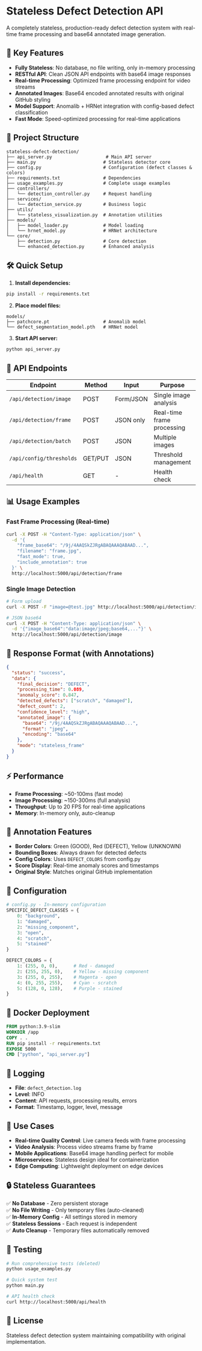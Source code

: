 # Stateless Defect Detection API

A completely stateless, production-ready defect detection system with real-time frame processing and base64 annotated image generation.

## 🚀 Key Features

- **Fully Stateless**: No database, no file writing, only in-memory processing
- **RESTful API**: Clean JSON API endpoints with base64 image responses
- **Real-time Processing**: Optimized frame processing endpoint for video streams
- **Annotated Images**: Base64 encoded annotated results with original GitHub styling
- **Model Support**: Anomalib + HRNet integration with config-based defect classification
- **Fast Mode**: Speed-optimized processing for real-time applications

## 📁 Project Structure

```
stateless-defect-detection/
├── api_server.py                    # Main API server
├── main.py                         # Stateless detector core
├── config.py                       # Configuration (defect classes & colors)
├── requirements.txt                # Dependencies
├── usage_examples.py               # Complete usage examples
├── controllers/
│   └── detection_controller.py     # Request handling
├── services/
│   └── detection_service.py        # Business logic
├── utils/
│   └── stateless_visualization.py  # Annotation utilities
├── models/
│   ├── model_loader.py             # Model loading
│   └── hrnet_model.py              # HRNet architecture
└── core/
    ├── detection.py                # Core detection
    └── enhanced_detection.py       # Enhanced analysis
```

## 🛠️ Quick Setup

1. **Install dependencies:**

```bash
pip install -r requirements.txt
```

2. **Place model files:**

```
models/
├── patchcore.pt                    # Anomalib model
└── defect_segmentation_model.pth   # HRNet model
```

3. **Start API server:**

```bash
python api_server.py
```

## 🔌 API Endpoints

| Endpoint                 | Method  | Input     | Purpose                    | Speed  |
| ------------------------ | ------- | --------- | -------------------------- | ------ |
| `/api/detection/image`   | POST    | Form/JSON | Single image analysis      | Normal |
| `/api/detection/frame`   | POST    | JSON only | Real-time frame processing | Fast   |
| `/api/detection/batch`   | POST    | JSON      | Multiple images            | Normal |
| `/api/config/thresholds` | GET/PUT | JSON      | Threshold management       | -      |
| `/api/health`            | GET     | -         | Health check               | -      |

## 📊 Usage Examples

### Fast Frame Processing (Real-time)

```bash
curl -X POST -H "Content-Type: application/json" \
  -d '{
    "frame_base64": "/9j/4AAQSkZJRgABAQAAAQABAAD...",
    "filename": "frame.jpg",
    "fast_mode": true,
    "include_annotation": true
  }' \
  http://localhost:5000/api/detection/frame
```

### Single Image Detection

```bash
# Form upload
curl -X POST -F "image=@test.jpg" http://localhost:5000/api/detection/image

# JSON base64
curl -X POST -H "Content-Type: application/json" \
  -d '{"image_base64":"data:image/jpeg;base64,..."}' \
  http://localhost:5000/api/detection/image
```

## 🎨 Response Format (with Annotations)

```json
{
  "status": "success",
  "data": {
    "final_decision": "DEFECT",
    "processing_time": 0.089,
    "anomaly_score": 0.847,
    "detected_defects": ["scratch", "damaged"],
    "defect_count": 2,
    "confidence_level": "high",
    "annotated_image": {
      "base64": "/9j/4AAQSkZJRgABAQAAAQABAAD...",
      "format": "jpeg",
      "encoding": "base64"
    },
    "mode": "stateless_frame"
  }
}
```

## ⚡ Performance

- **Frame Processing**: ~50-100ms (fast mode)
- **Image Processing**: ~150-300ms (full analysis)
- **Throughput**: Up to 20 FPS for real-time applications
- **Memory**: In-memory only, auto-cleanup

## 🎯 Annotation Features

- **Border Colors**: Green (GOOD), Red (DEFECT), Yellow (UNKNOWN)
- **Bounding Boxes**: Always drawn for detected defects
- **Config Colors**: Uses `DEFECT_COLORS` from config.py
- **Score Display**: Real-time anomaly scores and timestamps
- **Original Style**: Matches original GitHub implementation

## 🔧 Configuration

```python
# config.py - In-memory configuration
SPECIFIC_DEFECT_CLASSES = {
    0: "background",
    1: "damaged",
    2: "missing_component",
    3: "open",
    4: "scratch",
    5: "stained"
}

DEFECT_COLORS = {
    1: (255, 0, 0),      # Red - damaged
    2: (255, 255, 0),    # Yellow - missing component
    3: (255, 0, 255),    # Magenta - open
    4: (0, 255, 255),    # Cyan - scratch
    5: (128, 0, 128),    # Purple - stained
}
```

## 🐳 Docker Deployment

```dockerfile
FROM python:3.9-slim
WORKDIR /app
COPY . .
RUN pip install -r requirements.txt
EXPOSE 5000
CMD ["python", "api_server.py"]
```

## 📝 Logging

- **File**: `defect_detection.log`
- **Level**: INFO
- **Content**: API requests, processing results, errors
- **Format**: Timestamp, logger, level, message

## 🚀 Use Cases

- **Real-time Quality Control**: Live camera feeds with frame processing
- **Video Analysis**: Process video streams frame by frame
- **Mobile Applications**: Base64 image handling perfect for mobile
- **Microservices**: Stateless design ideal for containerization
- **Edge Computing**: Lightweight deployment on edge devices

## 🔒 Stateless Guarantees

✅ **No Database** - Zero persistent storage  
✅ **No File Writing** - Only temporary files (auto-cleaned)  
✅ **In-Memory Config** - All settings stored in memory  
✅ **Stateless Sessions** - Each request is independent  
✅ **Auto Cleanup** - Temporary files automatically removed

## 🧪 Testing

```bash
# Run comprehensive tests (deleted)
python usage_examples.py

# Quick system test
python main.py

# API health check
curl http://localhost:5000/api/health
```

## 📄 License

Stateless defect detection system maintaining compatibility with original implementation.

